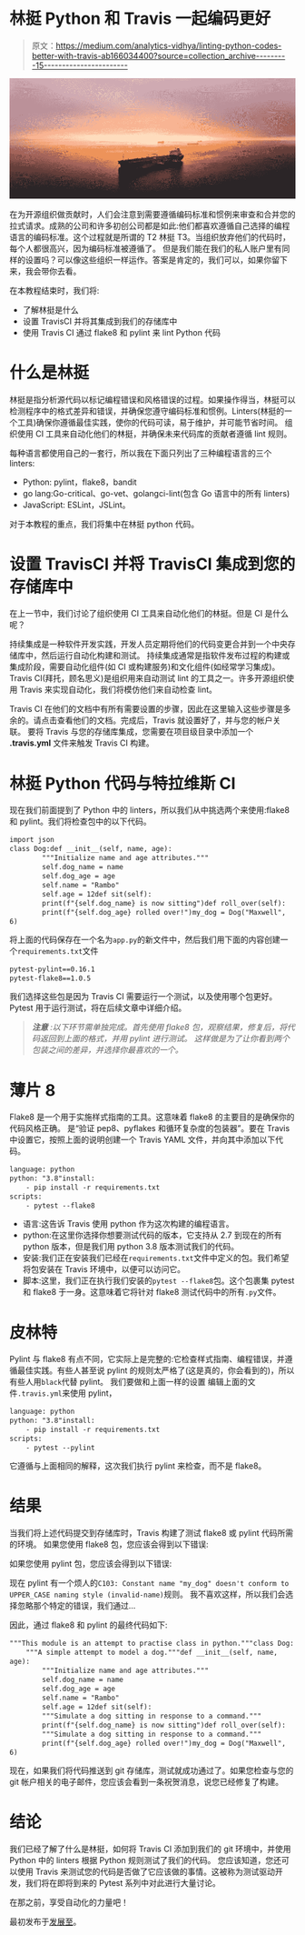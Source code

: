 # 林挺 Python 和 Travis 一起编码更好

> 原文：<https://medium.com/analytics-vidhya/linting-python-codes-better-with-travis-ab166034400?source=collection_archive---------15----------------------->

![](img/3432b5ab7c845e6d3e7f5a7600007204.png)

在为开源组织做贡献时，人们会注意到需要遵循编码标准和惯例来审查和合并您的拉式请求。成熟的公司和许多初创公司都是如此:他们都喜欢遵循自己选择的编程语言的编码标准。这个过程就是所谓的 T2 林挺 T3。当组织放弃他们的代码时，每个人都很高兴，因为编码标准被遵循了。
但是我们能在我们的私人账户里有同样的设置吗？可以像这些组织一样运作。答案是肯定的，我们可以，如果你留下来，我会带你去看。

在本教程结束时，我们将:

*   了解林挺是什么
*   设置 TravisCI 并将其集成到我们的存储库中
*   使用 Travis CI 通过 flake8 和 pylint 来 lint Python 代码

# 什么是林挺

林挺是指分析源代码以标记编程错误和风格错误的过程。如果操作得当，林挺可以检测程序中的格式差异和错误，并确保您遵守编码标准和惯例。Linters(林挺的一个工具)确保你遵循最佳实践，使你的代码可读，易于维护，并可能节省时间。
组织使用 CI 工具来自动化他们的林挺，并确保未来代码库的贡献者遵循 lint 规则。

每种语言都使用自己的一套行，所以我在下面只列出了三种编程语言的三个 linters:

*   Python: pylint，flake8，bandit
*   go lang:Go-critical、go-vet、golangci-lint(包含 Go 语言中的所有 linters)
*   JavaScript: ESLint，JSLint。

对于本教程的重点，我们将集中在林挺 python 代码。

# 设置 TravisCI 并将 TravisCI 集成到您的存储库中

在上一节中，我们讨论了组织使用 CI 工具来自动化他们的林挺。但是 CI 是什么呢？

持续集成是一种软件开发实践，开发人员定期将他们的代码变更合并到一个中央存储库中，然后运行自动化构建和测试。
持续集成通常是指软件发布过程的构建或集成阶段，需要自动化组件(如 CI 或构建服务)和文化组件(如经常学习集成)。
Travis CI(拜托，顾名思义)是组织用来自动测试 lint 的工具之一。许多开源组织使用 Travis 来实现自动化，我们将模仿他们来自动检查 lint。

Travis CI 在他们的文档中有所有需要设置的步骤，因此在这里输入这些步骤是多余的。请点击查看他们的文档。完成后，Travis 就设置好了，并与您的帐户关联。
要将 Travis 与您的存储库集成，您需要在项目级目录中添加一个 **.travis.yml** 文件来触发 Travis CI 构建。

# 林挺 Python 代码与特拉维斯 CI

现在我们前面提到了 Python 中的 linters，所以我们从中挑选两个来使用:flake8 和 pylint。我们将检查包中的以下代码。

```
import json
class Dog:def __init__(self, name, age):
        """Initialize name and age attributes."""
        self.dog_name = name
        self.dog_age = age
        self.name = "Rambo"
        self.age = 12def sit(self):
        print(f"{self.dog_name} is now sitting")def roll_over(self):
        print(f"{self.dog_age} rolled over!")my_dog = Dog("Maxwell", 6)
```

将上面的代码保存在一个名为`app.py`的新文件中，然后我们用下面的内容创建一个`requirements.txt`文件

```
pytest-pylint==0.16.1
pytest-flake8==1.0.5
```

我们选择这些包是因为 Travis CI 需要运行一个测试，以及使用哪个包更好。
Pytest 用于运行测试，将在后续文章中详细介绍。

> ***注意*** *:以下环节需单独完成。首先使用 flake8 包，观察结果，修复后，将代码返回到上面的格式，并用 pylint 进行测试。
> 这样做是为了让你看到两个包装之间的差异，并选择你最喜欢的一个。*

# 薄片 8

Flake8 是一个用于实施样式指南的工具。这意味着 flake8 的主要目的是确保你的代码风格正确。
是“验证 pep8、pyflakes 和循环复杂度的包装器”。要在 Travis 中设置它，按照上面的说明创建一个 Travis YAML 文件，并向其中添加以下代码。

```
language: python
python: "3.8"install:
    - pip install -r requirements.txt
scripts:
    - pytest --flake8
```

*   语言:这告诉 Travis 使用 python 作为这次构建的编程语言。
*   python:在这里你选择你想要测试代码的版本，它支持从 2.7 到现在的所有 python 版本，但是我们用 python 3.8 版本测试我们的代码。
*   安装:我们正在安装我们已经在`requirements.txt`文件中定义的包。我们希望将包安装在 Travis 环境中，以便可以访问它。
*   脚本:这里，我们正在执行我们安装的`pytest --flake8`包。这个包裹集 pytest 和 flake8 于一身。这意味着它将针对 flake8 测试代码中的所有`.py`文件。

# 皮林特

Pylint 与 flake8 有点不同，它实际上是完整的:它检查样式指南、编程错误，并遵循最佳实践。有些人甚至说 pylint 的规则太严格了(这是真的，你会看到的)，所以有些人用`black`代替 pylint。
我们要做和上面一样的设置
编辑上面的文件`.travis.yml`来使用 pylint，

```
language: python
python: "3.8"install:
    - pip install -r requirements.txt
scripts:
    - pytest --pylint
```

它遵循与上面相同的解释，这次我们执行 pylint 来检查，而不是 flake8。

# 结果

当我们将上述代码提交到存储库时，Travis 构建了测试 flake8 或 pylint 代码所需的环境。
如果您使用 flake8 包，您应该会得到以下错误:

如果您使用 pylint 包，您应该会得到以下错误:

现在 pylint 有一个烦人的`C103: Constant name "my_dog" doesn't conform to UPPER_CASE naming style (invalid-name)`规则。
我不喜欢这样，所以我们会选择忽略那个特定的错误，我们通过...

因此，通过 flake8 和 pylint 的最终代码如下:

```
"""This module is an attempt to practise class in python."""class Dog:
    """A simple attempt to model a dog."""def __init__(self, name, age):
        """Initialize name and age attributes."""
        self.dog_name = name
        self.dog_age = age
        self.name = "Rambo"
        self.age = 12def sit(self):
        """Simulate a dog sitting in response to a command."""
        print(f"{self.dog_name} is now sitting")def roll_over(self):
        """Simulate a dog sitting in response to a command."""
        print(f"{self.dog_age} rolled over!")my_dog = Dog("Maxwell", 6)
```

现在，如果我们将代码推送到 git 存储库，测试就成功通过了。如果您检查与您的 git 帐户相关的电子邮件，您应该会看到一条祝贺消息，说您已经修复了构建。

# 结论

我们已经了解了什么是林挺，如何将 Travis CI 添加到我们的 git 环境中，并使用 Python 中的 linters 根据 Python 规则测试了我们的代码。
您应该知道，您还可以使用 Travis 来测试您的代码是否做了它应该做的事情。这被称为测试驱动开发，我们将在即将到来的 Pytest 系列中对此进行大量讨论。

在那之前，享受自动化的力量吧！

最初发布于[发展至](https://dev.to/edeediong/using-travisci-to-write-better-python-codes-27kg)。